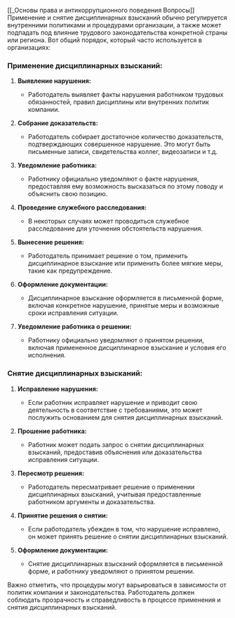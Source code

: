 [[_Основы права и антикоррупционного поведения Вопросы]]
Применение и снятие дисциплинарных взысканий обычно регулируется внутренними политиками и процедурами организации, а также может подпадать под влияние трудового законодательства конкретной страны или региона. Вот общий порядок, который часто используется в организациях:

### Применение дисциплинарных взысканий:

1. **Выявление нарушения:**
   - Работодатель выявляет факты нарушения работником трудовых обязанностей, правил дисциплины или внутренних политик компании.

2. **Собрание доказательств:**
   - Работодатель собирает достаточное количество доказательств, подтверждающих совершенное нарушение. Это могут быть письменные записи, свидетельства коллег, видеозаписи и т.д.

3. **Уведомление работника:**
   - Работнику официально уведомляют о факте нарушения, предоставляя ему возможность высказаться по этому поводу и объяснить свою позицию.

4. **Проведение служебного расследования:**
   - В некоторых случаях может проводиться служебное расследование для уточнения обстоятельств нарушения.

5. **Вынесение решения:**
   - Работодатель принимает решение о том, применить дисциплинарное взыскание или применить более мягкие меры, такие как предупреждение.

6. **Оформление документации:**
   - Дисциплинарное взыскание оформляется в письменной форме, включая конкретное нарушение, принятые меры и возможные сроки исправления ситуации.

7. **Уведомление работника о решении:**
   - Работнику официально уведомляют о принятом решении, включая примененное дисциплинарное взыскание и условия его исполнения.

### Снятие дисциплинарных взысканий:

1. **Исправление нарушения:**
   - Если работник исправляет нарушение и приводит свою деятельность в соответствие с требованиями, это может послужить основанием для снятия дисциплинарных взысканий.

2. **Прошение работника:**
   - Работник может подать запрос о снятии дисциплинарных взысканий, предоставив объяснения или доказательства исправления ситуации.

3. **Пересмотр решения:**
   - Работодатель пересматривает решение о применении дисциплинарных взысканий, учитывая предоставленные работником аргументы и доказательства.

4. **Принятие решения о снятии:**
   - Если работодатель убежден в том, что нарушение исправлено, он может принять решение о снятии дисциплинарных взысканий.

5. **Оформление документации:**
   - Снятие дисциплинарных взысканий оформляется в письменной форме, и работнику уведомляют о принятом решении.

Важно отметить, что процедуры могут варьироваться в зависимости от политик компании и законодательства. Работодатель должен соблюдать прозрачность и справедливость в процессе применения и снятия дисциплинарных взысканий.